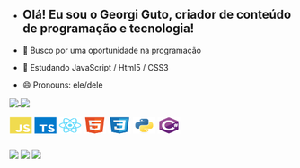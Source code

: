 - ## Olá! Eu sou o Georgi Guto, criador de conteúdo de programação e tecnologia!

- 🔭 Busco por uma oportunidade na programação
- 🌱 Estudando JavaScript / Html5 / CSS3
- 😄 Pronouns: ele/dele


<a href="https://github.com/georgiguto/github-readme-stats">
  <img height=180 align="center" src="https://github-readme-stats.vercel.app/api?username=georgiguto&layout=compact&langs_count=16&theme=onedark" />
</a>
<a href="https://github.com/georgiguto/convoychat">
  <img height=160 align="center" src="https://github-readme-stats.vercel.app/api/top-langs?username=georgiguto&layout=compact&langs_count=16&theme=onedark" />
</a>




<div style="display: inline_block"><br>
  <img align="center" alt="Georgi-Js" height="30" width="40" src="https://raw.githubusercontent.com/devicons/devicon/master/icons/javascript/javascript-plain.svg">
  <img align="center" alt="Georgi-Ts" height="30" width="40" src="https://raw.githubusercontent.com/devicons/devicon/master/icons/typescript/typescript-plain.svg">
  <img align="center" alt="Georgi-React" height="30" width="40" src="https://raw.githubusercontent.com/devicons/devicon/master/icons/react/react-original.svg">
  <img align="center" alt="Georgi-HTML" height="30" width="40" src="https://raw.githubusercontent.com/devicons/devicon/master/icons/html5/html5-original.svg">
  <img align="center" alt="Georgi-CSS" height="30" width="40" src="https://raw.githubusercontent.com/devicons/devicon/master/icons/css3/css3-original.svg">
  <img align="center" alt="Georgi-Python" height="30" width="40" src="https://raw.githubusercontent.com/devicons/devicon/master/icons/python/python-original.svg">
  <img align="center" alt="Georgi-Csharp" height="30" width="40" src="https://raw.githubusercontent.com/devicons/devicon/master/icons/csharp/csharp-original.svg">
</div>
  
  ##
 
<div> 

  <a href="https://instagram.com/georgigutoo" target="_blank"><img src="https://img.shields.io/badge/-Instagram-%23E4405F?style=for-the-badge&logo=instagram&logoColor=white" target="_blank"></a>
  <a href = "jsgamer784@gmail.com"><img src="https://img.shields.io/badge/-Gmail-%23333?style=for-the-badge&logo=gmail&logoColor=white" target="_blank"></a>
  <a href="https://www.linkedin.com/in/georgi-guto-36ab03288" target="_blank"><img src="https://img.shields.io/badge/-LinkedIn-%230077B5?style=for-the-badge&logo=linkedin&logoColor=white" target="_blank"></a> 
  
</div>
